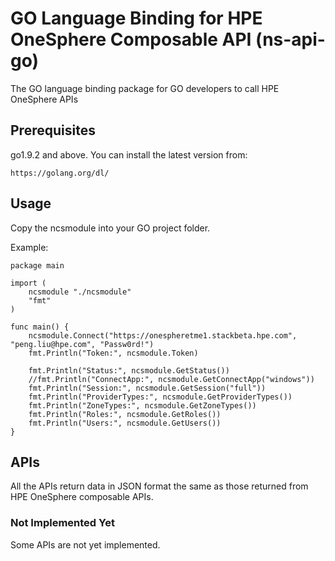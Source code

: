 # GO Language Binding for HPE OneSphere Composable API (ns-api-go)

The GO language binding package for GO developers to call HPE OneSphere APIs

## Prerequisites

go1.9.2 and above. 
You can install the latest version from:

```
https://golang.org/dl/
```

## Usage

Copy the ncsmodule into your GO project folder.

Example:

```
package main

import (
    ncsmodule "./ncsmodule"
    "fmt"
)

func main() {
    ncsmodule.Connect("https://onespheretme1.stackbeta.hpe.com", "peng.liu@hpe.com", "Passw0rd!")
    fmt.Println("Token:", ncsmodule.Token)

    fmt.Println("Status:", ncsmodule.GetStatus())
    //fmt.Println("ConnectApp:", ncsmodule.GetConnectApp("windows"))
    fmt.Println("Session:", ncsmodule.GetSession("full"))
    fmt.Println("ProviderTypes:", ncsmodule.GetProviderTypes())
    fmt.Println("ZoneTypes:", ncsmodule.GetZoneTypes())
    fmt.Println("Roles:", ncsmodule.GetRoles())
    fmt.Println("Users:", ncsmodule.GetUsers())
}
```

## APIs

All the APIs return data in JSON format the same as those returned from HPE OneSphere composable APIs.

### Not Implemented Yet

Some APIs are not yet implemented.
